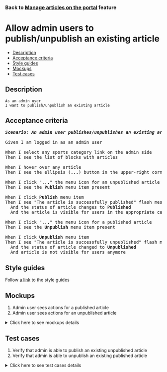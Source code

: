### Back to [Manage articles on the portal](../../README.md) feature

# Allow admin users to publish/unpublish an existing article

- [Description](#description)
- [Acceptance criteria](#acceptance-criteria)
- [Style guides](#style-guides)
- [Mockups](#mockups)
- [Test cases](#test-cases)

## Description

    As an admin user
    I want to publish/unpublish an existing article

## Acceptance criteria

<pre>
<b><i>Scenario: An admin user publishes/unpublishes an existing article</i></b>

Given I am logged in as an admin user

When I select any sports category link on the admin side
Then I see the list of blocks with articles

When I hover over any article
Then I see the ellipsis (<b>...</b>) button in the upper-right corner

When I click "<b>...</b>" the menu icon for an unpublished article
Then I see the <b>Publish</b> menu item present

When I click <b>Publish</b> menu item
Then I see "The article is successfully published" flash message
  And the status of article changes to <b>Published</b>
  And the article is visible for users in the appropriate category

When I click "<b>...</b>" the menu icon for a published article
Then I see the <b>Unpublish</b> menu item present

When I click <b>Unpublish</b> menu item
Then I see "The article is successfully unpublished" flash message
  And the status of article changed to <b>Unpublished</b>
  And article is not visible for users anymore
</pre>

## Style guides

Follow [a link](https://www.figma.com/proto/0zkkf5WC77OSpvyD6YXpFE/Style-guides?page-id=0%3A1&node-id=19%3A5368&viewport=266%2C48%2C0.54&scaling=min-zoom&starting-point-node-id=19%3A5368) to the style guides

## Mockups

1. Admin user sees actions for a published article
2. Admin user sees actions for an unpublished article

<details>
  <summary>Click here to see mockups details</summary>

**1. Admin user sees actions for a published article:**

![Admin user sees actions for a published article](/sports_hub_portal/web_application_features/manage_articles/images/published_article_actions.png)

**2. Admin user sees actions for an unpublished article:**

![Admin user sees actions for an unpublished article](/sports_hub_portal/web_application_features/manage_articles/images/unpublished_article_actions.png)

</details>

## Test cases

1. Verify that admin is able to publish an existing unpublished article
2. Verify that admin is able to unpublish an existing published article

<details>
  <summary>Click here to see test cases details</summary>

### **#1. Verify that admin is able to publish an existing unpublished article**

|Preconditions|Steps|Expected result
--------------|-----|----------
|- Log in with admin account</br>- Go to the category configuration page</br>- There is an unpublished article|1) Hover over a published article</br>2) Click "<b>...</b>" button > <b>Publish</b> menu item|2) "The article is successfully published" flash message appears and the users can see the article|

### **#2. Verify that admin is able to unpublish an existing published article**

|Preconditions|Steps|Expected result
--------------|-----|----------
|- Log in with admin account</br>- Go to the category configuration page</br>- There is a published article|1) Hover over a published article</br>2) Click "<b>...</b>" button > <b>Unpublish</b> menu item|2) "The article is successfully unpublished" flash message appears and the users cannot see the article|

</details>
